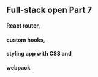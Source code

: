## Full-stack open  Part 7

#### React router, 
#### custom hooks, 
#### styling app with CSS and 
#### webpack
